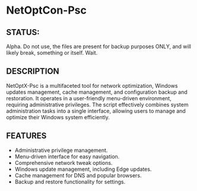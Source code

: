 # NetOptCon-Psc
## STATUS:
Alpha. Do not use, the files are present for backup purposes ONLY, and will likely break, something or itself. Wait.

## DESCRIPTION
NetOptX-Psc is a multifaceted tool for network optimization, Windows updates management, cache management, and configuration backup and restoration. It operates in a user-friendly menu-driven environment, requiring administrative privileges. The script effectively combines system administration tasks into a single interface, allowing users to manage and optimize their Windows system efficiently.

## FEATURES
- Administrative privilege management.
- Menu-driven interface for easy navigation.
- Comprehensive network tweak options.
- Windows update management, including Edge updates.
- Cache management for DNS and popular browsers.
- Backup and restore functionality for settings.
